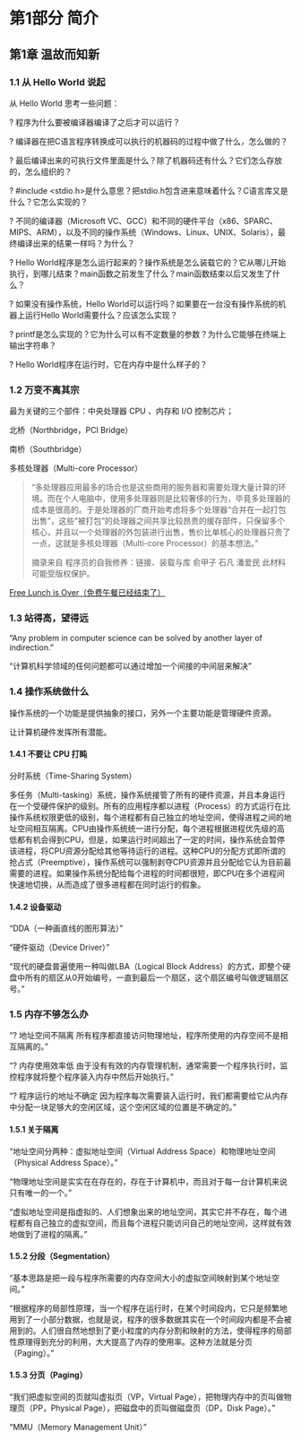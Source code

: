 # 第1部分 简介

## 第1章 温故而知新

### 1.1 从 Hello World 说起

从 Hello World 思考一些问题：

  ? 程序为什么要被编译器编译了之后才可以运行？

  ? 编译器在把C语言程序转换成可以执行的机器码的过程中做了什么，怎么做的？

  ? 最后编译出来的可执行文件里面是什么？除了机器码还有什么？它们怎么存放的，怎么组织的？

  ? #include <stdio.h>是什么意思？把stdio.h包含进来意味着什么？C语言库又是什么？它怎么实现的？

  ? 不同的编译器（Microsoft VC、GCC）和不同的硬件平台（x86、SPARC、MIPS、ARM），以及不同的操作系统（Windows、Linux、UNIX、Solaris），最终编译出来的结果一样吗？为什么？

  ? Hello World程序是怎么运行起来的？操作系统是怎么装载它的？它从哪儿开始执行，到哪儿结束？main函数之前发生了什么？main函数结束以后又发生了什么？

  ? 如果没有操作系统，Hello World可以运行吗？如果要在一台没有操作系统的机器上运行Hello World需要什么？应该怎么实现？

  ? printf是怎么实现的？它为什么可以有不定数量的参数？为什么它能够在终端上输出字符串？

  ? Hello World程序在运行时，它在内存中是什么样子的？



### 1.2 万变不离其宗

最为关键的三个部件：中央处理器 CPU 、内存和 I/O 控制芯片；



北桥（Northbridge，PCI Bridge）

南桥（Southbridge）



多核处理器（Multi-core Processor）

> “多处理器应用最多的场合也是这些商用的服务器和需要处理大量计算的环境。而在个人电脑中，使用多处理器则是比较奢侈的行为，毕竟多处理器的成本是很高的。于是处理器的厂商开始考虑将多个处理器“合并在一起打包出售”，这些“被打包”的处理器之间共享比较昂贵的缓存部件，只保留多个核心，并且以一个处理器的外包装进行出售，售价比单核心的处理器只贵了一点，这就是多核处理器（Multi-core Processor）的基本想法。”
>
> 摘录来自
> 程序员的自我修养：链接、装载与库
> 俞甲子 石凡 潘爱民
> 此材料可能受版权保护。



[Free Lunch is Over（免费午餐已经结束了）](http://www.gotw.ca/publications/concurrency-ddj.htm)



### 1.3 站得高，望得远

“Any problem in computer science can be solved by another layer of indirection.”

“计算机科学领域的任何问题都可以通过增加一个间接的中间层来解决”



### 1.4 操作系统做什么

操作系统的一个功能是提供抽象的接口，另外一个主要功能是管理硬件资源。

让计算机硬件发挥所有潜能。



#### 1.4.1 不要让 CPU 打盹

分时系统（Time-Sharing System）



多任务（Multi-tasking）系统，操作系统接管了所有的硬件资源，并且本身运行在一个受硬件保护的级别。所有的应用程序都以进程（Process）的方式运行在比操作系统权限更低的级别，每个进程都有自己独立的地址空间，使得进程之间的地址空间相互隔离。CPU由操作系统统一进行分配，每个进程根据进程优先级的高低都有机会得到CPU，但是，如果运行时间超出了一定的时间，操作系统会暂停该进程，将CPU资源分配给其他等待运行的进程。这种CPU的分配方式即所谓的抢占式（Preemptive），操作系统可以强制剥夺CPU资源并且分配给它认为目前最需要的进程。如果操作系统分配给每个进程的时间都很短，即CPU在多个进程间快速地切换，从而造成了很多进程都在同时运行的假象。



#### 1.4.2 设备驱动

“DDA（一种画直线的图形算法）”

“硬件驱动（Device Driver）”

“现代的硬盘普遍使用一种叫做LBA（Logical Block Address）的方式，即整个硬盘中所有的扇区从0开始编号，一直到最后一个扇区，这个扇区编号叫做逻辑扇区号。”



### 1.5 内存不够怎么办

“? 地址空间不隔离 所有程序都直接访问物理地址，程序所使用的内存空间不是相互隔离的。”



“? 内存使用效率低 由于没有有效的内存管理机制，通常需要一个程序执行时，监控程序就将整个程序装入内存中然后开始执行。”



“? 程序运行的地址不确定 因为程序每次需要装入运行时，我们都需要给它从内存中分配一块足够大的空闲区域，这个空闲区域的位置是不确定的。”



#### 1.5.1 关于隔离

“地址空间分两种：虚拟地址空间（Virtual Address Space）和物理地址空间（Physical Address Space）。”



“物理地址空间是实实在在存在的，存在于计算机中，而且对于每一台计算机来说只有唯一的一个。”



“虚拟地址空间是指虚拟的、人们想象出来的地址空间，其实它并不存在，每个进程都有自己独立的虚拟空间，而且每个进程只能访问自己的地址空间，这样就有效地做到了进程的隔离。”



#### 1.5.2 分段（Segmentation）

“基本思路是把一段与程序所需要的内存空间大小的虚拟空间映射到某个地址空间。”



“根据程序的局部性原理，当一个程序在运行时，在某个时间段内，它只是频繁地用到了一小部分数据，也就是说，程序的很多数据其实在一个时间段内都是不会被用到的。人们很自然地想到了更小粒度的内存分割和映射的方法，使得程序的局部性原理得到充分的利用，大大提高了内存的使用率。这种方法就是分页（Paging）。”



#### 1.5.3 分页（Paging）

“我们把虚拟空间的页就叫虚拟页（VP，Virtual Page），把物理内存中的页叫做物理页（PP，Physical Page），把磁盘中的页叫做磁盘页（DP，Disk Page）。”



“MMU（Memory Management Unit）”























